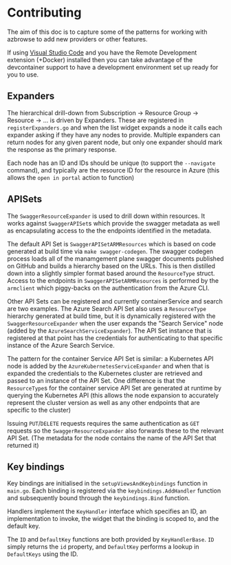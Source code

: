 # Contributing

The aim of this doc is to capture some of the patterns for working with azbrowse to add new providers or other features.

If using [Visual Studio Code](https://code.visualstudio.com) and you have the Remote Development extension (+Docker) installed then you can take advantage of the devcontainer support to have a development environment set up ready for you to use.

## Expanders

The hierarchical drill-down from Subscription -> Resource Group -> Resource -> ... is driven by Expanders. These are registered in `registerExpanders.go` and when the list widget expands a node it calls each expander asking if they have any nodes to provide. Multiple expanders can return nodes for any given parent node, but only one expander should mark the response as the primary response.

Each node has an ID and IDs should be unique (to support the `--navigate` command), and typically are the resource ID for the resource in Azure (this allows the `open in portal` action to function)

## APISets

The `SwaggerResourceExpander` is used to drill down within resources. It works against `SwaggerAPISet`s which provide the swagger metadata as well as encapsulating access to the the endpoints identified in the metadata.

The default API Set is `SwaggerAPISetARMResources` which is based on code generated at build time via `make swagger-codegen`. The swagger codegen process loads all of the manamgement plane swagger documents published on GitHub and builds a hierarchy based on the URLs. This is then distilled down into a slightly simpler format based around the `ResourceType` struct. Access to the endpoints in `SwaggerAPISetARMResources` is performed by the `armclient` which piggy-backs on the authentication from the Azure CLI.

Other API Sets can be registered and currently containerService and search are two examples. The Azure Search API Set also uses a `ResourceType` hierarchy generated at build time, but it is dynamically registered with the `SwaggerResourceExpander` when the user expands the "Search Service" node (added by the `AzureSearchServiceExpander`). The API Set instance that is registered at that point has the credentials for authenticating to that specific instance of the Azure Search Service.

The pattern for the container Service API Set is similar: a Kubernetes API node is added by the `AzureKubernetesServiceExpander` and when that is expanded the credentials to the Kubernetes cluster are retrieved and passed to an instance of the API Set. One difference is that the `ResourceType`s for the container service API Set are generated at runtime by querying the Kubernetes API (this allows the node expansion to accurately represent the cluster version as well as any other endpoints that are specific to the cluster)

Issuing `PUT`/`DELETE` requests requires the same authentication as `GET` requests so the `SwaggerResourceExpander` also forwards these to the relevant API Set. (The metadata for the node contains the name of the API Set that returned it)

## Key bindings

Key bindings are initialised in the `setupViewsAndKeybindings` function in `main.go`. Each binding is registered via the `keybindings.AddHandler` function and subsequently bound through the `keybindings.Bind` function.

Handlers implement the `KeyHandler` interface which specifies an ID, an implementation to invoke, the widget that the binding is scoped to, and the default key.

The `ID` and `DefaultKey` functions are both provided by `KeyHandlerBase`. `ID` simply returns the `id` property, and `DefaultKey` performs a lookup in `DefaultKeys` using the ID.
